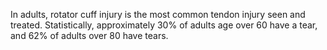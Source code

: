 In adults, rotator cuff injury is the most common tendon injury seen and treated. Statistically, approximately 30% of adults age over 60 have a tear, and 62% of adults over 80 have tears.